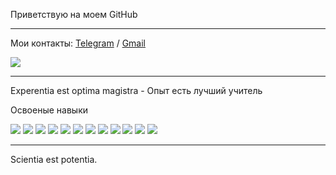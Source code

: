 Приветствую на моем GitHub 

<hr/>

Мои контакты: [Telegram](https://t.me/Desert_Viper) / [Gmail](Germes955@gmail.com)

<img src="https://www.codewars.com/users/MarciusCoreolan/badges/large?theme=light"/>

<hr/>

Experentia est optima magistra - Опыт есть лучший учитель

Освоеные навыки

<img src="https://img.shields.io/badge/HTML-4B0082?style=for-the-badge&logo=html5&logoColor=fff"/> <img src="https://img.shields.io/badge/CSS-21421E?style=for-the-badge&logo=css3&logoColor=fff"/>
<img src="https://img.shields.io/badge/JavaScript-c93030?style=for-the-badge&logo=javascript&logoColor=fff"/>
<img src="https://img.shields.io/badge/TypeScript-c93030?style=for-the-badge&logo=typescript&logoColor=fff"/>
<img src="https://img.shields.io/badge/React-c93030?style=for-the-badge&logo=react&logoColor=fff"/>
<img src="https://img.shields.io/badge/NextJs-c93030?style=for-the-badge&logo=nextdotjs&logoColor=fff"/>
<img src="https://img.shields.io/badge/Redux-c93030?style=for-the-badge&logo=redux&logoColor=fff"/>
<img src="https://img.shields.io/badge/ReduxToolkit-c93030?style=for-the-badge&logo=redux&logoColor=fff"/>
<img src="https://img.shields.io/badge/ReduxSaga-c93030?style=for-the-badge&logo=reduxsaga&logoColor=fff"/>
<img src="https://img.shields.io/badge/Webpack-c93030?style=for-the-badge&logo=webpack&logoColor=fff"/>
<img src="https://img.shields.io/badge/Git-c93030?style=for-the-badge&logo=git&logoColor=fff"/>
<img src="https://img.shields.io/badge/Axios-c93030?style=for-the-badge&logo=axios&logoColor=fff"/>

<hr/>

Scientia est potentia.
